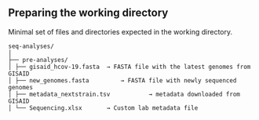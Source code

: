 ## Preparing the working directory

Minimal set of files and directories expected in the working directory.

```
seq-analyses/
│
├── pre-analyses/
│ ├── gisaid_hcov-19.fasta 	→ FASTA file with the latest genomes from GISAID
│ ├── new_genomes.fasta 		→ FASTA file with newly sequenced genomes
│ ├── metadata_nextstrain.tsv	        → metadata downloaded from GISAID
│ └── Sequencing.xlsx 		→ Custom lab metadata file
```

